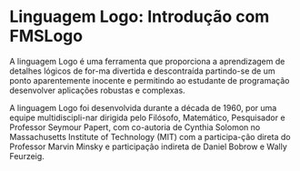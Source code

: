 # Linguagem Logo: Introdução com FMSLogo

A linguagem Logo é uma ferramenta que proporciona a aprendizagem de detalhes lógicos de for-ma divertida e descontraída partindo-se de um ponto aparentemente inocente e permitindo ao estudante de programação desenvolver aplicações robustas e complexas. 

A linguagem Logo foi desenvolvida durante a década de 1960, por uma equipe multidiscipli-nar dirigida pelo Filósofo, Matemático, Pesquisador e Professor Seymour Papert, com co-autoria de Cynthia Solomon no Massachusetts Institute of Technology (MIT) com a participa-ção direta do Professor Marvin Minsky e participação indireta de Daniel Bobrow e Wally Feurzeig.
